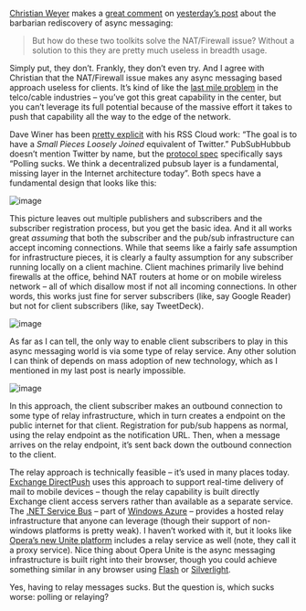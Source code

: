 [Christian Weyer](http://blogs.thinktecture.com/cweyer) makes a [great
comment](http://devhawk.net/CommentView,guid,ebed9385-833f-4ef9-8a32-931162f742a1.aspx#commentstart)
on [yesterday’s
post](http://devhawk.net/2009/08/26/Async+Messaging+And+The+Barbarian+Hordes.aspx)
about the barbarian rediscovery of async messaging:

> But how do these two toolkits solve the NAT/Firewall issue? Without a
> solution to this they are pretty much useless in breadth usage.

Simply put, they don’t. Frankly, they don’t even try. And I agree with
Christian that the NAT/Firewall issue makes any async messaging based
approach useless for clients. It’s kind of like the [last mile
problem](http://en.wikipedia.org/wiki/Last_mile) in the telco/cable
industries – you’ve got this great capability in the center, but you
can’t leverage its full potential because of the massive effort it takes
to push that capability all the way to the edge of the network.

Dave Winer has been [pretty
explicit](http://www.scripting.com/stories/2009/07/17/thisIsNotAnEarthshakingAnn.html)
with his RSS Cloud work: “The goal is to have a *Small Pieces Loosely
Joined* equivalent of Twitter.” PubSubHubbub doesn’t mention Twitter by
name, but the [protocol
spec](http://pubsubhubbub.googlecode.com/svn/trunk/pubsubhubbub-core-0.1.html)
specifically says “Polling sucks. We think a decentralized pubsub layer
is a fundamental, missing layer in the Internet architecture today”.
Both specs have a fundamental design that looks like this:

![image](http://s3.amazonaws.com/devhawk_images/WindowsLiveWriter/AsyncMessagingandClientApplications_15086/image_3.png "image")

This picture leaves out multiple publishers and subscribers and the
subscriber registration process, but you get the basic idea. And it all
works great *assuming* that both the subscriber and the pub/sub
infrastructure can accept incoming connections. While that seems like a
fairly safe assumption for infrastructure pieces, it is clearly a faulty
assumption for any subscriber running locally on a client machine.
Client machines primarily live behind firewalls at the office, behind
NAT routers at home or on mobile wireless network – all of which
disallow most if not all incoming connections. In other words, this
works just fine for server subscribers (like, say Google Reader) but not
for client subscribers (like, say TweetDeck).

![image](http://s3.amazonaws.com/devhawk_images/WindowsLiveWriter/AsyncMessagingandClientApplications_15086/image_17.png "image")

As far as I can tell, the only way to enable client subscribers to play
in this async messaging world is via some type of relay service. Any
other solution I can think of depends on mass adoption of new
technology, which as I mentioned in my last post is nearly impossible.

![image](http://s3.amazonaws.com/devhawk_images/WindowsLiveWriter/AsyncMessagingandClientApplications_15086/image_20.png "image")

In this approach, the client subscriber makes an outbound connection to
some type of relay infrastructure, which in turn creates a endpoint on
the public internet for that client. Registration for pub/sub happens as
normal, using the relay endpoint as the notification URL. Then, when a
message arrives on the relay endpoint, it’s sent back down the outbound
connection to the client.

The relay approach is technically feasible – it’s used in many places
today. [Exchange
DirectPush](http://technet.microsoft.com/en-us/library/aa997252.aspx)
uses this approach to support real-time delivery of mail to mobile
devices – though the relay capability is built directly Exchange client
access servers rather than available as a separate service. The [.NET
Service Bus](http://www.microsoft.com/azure/servicebus.mspx) – part of
[Windows Azure](http://www.microsoft.com/azure) – provides a hosted
relay infrastructure that anyone can leverage (though their support of
non-windows platforms is pretty weak). I haven’t worked with it, but it
looks like [Opera’s new Unite
platform](http://dev.opera.com/articles/view/opera-unite-developer-primer/)
includes a relay service as well (note, they call it a proxy service).
Nice thing about Opera Unite is the async messaging infrastructure is
built right into their browser, though you could achieve something
similar in any browser using
[Flash](http://livedocs.adobe.com/flash/9.0/ActionScriptLangRefV3/flash/net/Socket.html)
or
[Silverlight](http://msdn.microsoft.com/en-us/library/cc296248(VS.95).aspx).

Yes, having to relay messages sucks. But the question is, which sucks
worse: polling or relaying?
